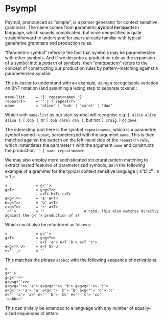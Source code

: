 # Psympl
Psympl, pronounced as "simple", is a parser generator for context sensitive grammars. The name comes from **p**arametric **sy**mbol **m**eta**p**attern **l**anguage, which sounds complicated, but once demystified is quite straightforward to understand for users already familiar with typical generative grammars and production rules.

"Parametric symbol" refers to the fact that symbols may be parameterized with other symbols. And if we describe a production rule as the expansion of a symbol into a *pattern* of symbols, then "*meta*pattern" refers to the concept of constructing our production rules by pattern-matching against a parameterized symbol.

This is easier to understand with an example, using a recognisable variation on BNF notation (and assuming a lexing step to separate tokens):

```
name-list     = '[' repeat<name> ']'
repeat<T>     = '' | T repeat<T>
name          = 'alice' | 'bob' | 'carol' | 'dan'
```

Which with `name-list` as our start symbol will recognise e.g. `[ alice alice alice ]`, `[ bob ]`, or `[ bob carol dan ]`, but not `[ craig ]` or `dave`.

The interesting part here is the symbol `repeat<name>`, which is a parametric symbol named `repeat`, parameterized with the argument `name`. This is then matched against the pattern on the left-hand side of the `repeat<T>` rule, which instantiates the parameter `T` with the argument `name` and constructs the production `'' | name repeat<name>`.

We may also employ more sophisticated structural pattern matching to extract nested features of parameterized symbols, as in the following example of a grammer for the typical context sensitive language { a<sup>n</sup>b<sup>n</sup>c<sup>n</sup> : n ≥ 1 }:

```
s             = g<''>
g<T>          = g<g<T>>
              | a<T> b<T> c<T>
a<g<T>>       = 'a' a<T>
b<g<T>>       = 'b' a<T>
c<g<T>>       = 'c' a<T>
_<''>         = ''                  # note, this also matches directly against the g<''> production of s!
```

Which could also be refactored as follows:

```
s             = g<''>
g<T>          = g<g<T>>
              | e<T 'a'> e<T 'b'> e<T 'c'>
e<g<T> U>     = e<T U> U
e<'' _>       = ''
```

This matches the phrase `aabbcc` with the following sequence of derivations:

```
s
g<''>
g<g<''>>
g<g<g<''>>>
e<g<g<''>> 'a'> e<g<g<''>> 'b'> e<g<g<''>> 'c'>
e<g<''> 'a'> 'a' e<g<''> 'b'> 'b' e<g<''> 'c'> 'c'
e<'' 'a'> 'aa' e<'' 'b'> 'bb' e<'' 'c'> 'cc'
'aabbcc'
```

This can trivially be extended to a language with any number of equally-sized sequences of letters.
